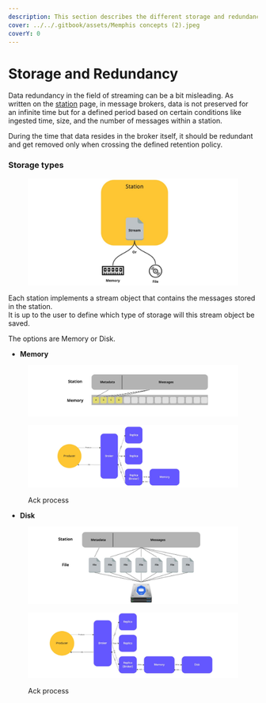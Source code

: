 ```yaml
---
description: This section describes the different storage and redundancy options
cover: ../../.gitbook/assets/Memphis concepts (2).jpeg
coverY: 0
---
```


# Storage and Redundancy



Data redundancy in the field of streaming can be a bit misleading. As written on the [station](station.md) page, in message brokers, data is not preserved for an infinite time but for a defined period based on certain conditions like ingested time, size, and the number of messages within a station.

During the time that data resides in the broker itself, it should be redundant and get removed only when crossing the defined retention policy.



### Storage types

<figure><img src="../../.gitbook/assets/stream file (3).jpeg" alt=""><figcaption></figcaption></figure>

Each station implements a stream object that contains the messages stored in the station. \
It is up to the user to define which type of storage will this stream object be saved.

The options are Memory or Disk.

* **Memory**

<figure><img src="../../.gitbook/assets/storage type memory (1).jpeg" alt=""><figcaption></figcaption></figure>

<figure><img src="../../.gitbook/assets/mem ack.jpeg" alt=""><figcaption><p>Ack process</p></figcaption></figure>

* **Disk**

<figure><img src="../../.gitbook/assets/storage type file.jpeg" alt=""><figcaption></figcaption></figure>



<figure><img src="../../.gitbook/assets/disk ack.jpeg" alt=""><figcaption><p>Ack process</p></figcaption></figure>

